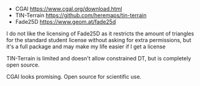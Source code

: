 - CGAl https://www.cgal.org/download.html
- TIN-Terrain https://github.com/heremaps/tin-terrain
- Fade25D https://www.geom.at/fade25d

I do not like the licensing of Fade25D as it restricts the amount of triangles for the standard student license without asking for extra permissions, but it's a full package and may make my life easier if I get a license

TIN-Terrain is limited and doesn't allow constrained DT, but is completely open source.

CGAI looks promising. Open source for scientific use. 